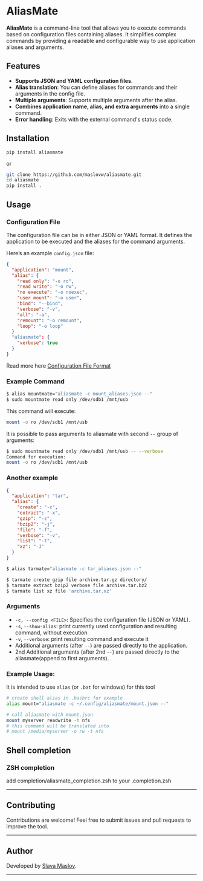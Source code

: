 # AliasMate

**AliasMate** is a command-line tool that allows you to execute commands based on configuration files containing
aliases. It simplifies complex commands by providing a readable and configurable way to use application aliases and
arguments.

## Features

- **Supports JSON and YAML configuration files**.
- **Alias translation**: You can define aliases for commands and their arguments in the config file.
- **Multiple arguments**: Supports multiple arguments after the alias.
- **Combines application name, alias, and extra arguments** into a single command.
- **Error handling**: Exits with the external command's status code.

## Installation

`pip install aliasmate`

or

```bash
git clone https://github.com/maslovw/aliasmate.git
cd aliasmate
pip install .
```

## Usage

### Configuration File

The configuration file can be in either JSON or YAML format. It defines the application to be executed and the aliases for the command arguments.

Here’s an example `config.json` file:

```json
{
  "application": "mount",
  "alias": {
    "read only": "-o ro",
    "read write": "-o rw",
    "no execute": "-o noexec",
    "user mount": "-o user",
    "bind": "--bind",
    "verbose": "-v",
    "all": "-a",
    "remount": "-o remount",
    "loop": "-o loop"
  }
  "aliasmate": {
    "verbose": true
  }
}
```
Read more here [Configuration File Format](doc/ConfigurationFileFormat.md)

### Example Command

```bash
$ alias mountmate="aliasmate -c mount_aliases.json --"
$ sudo mountmate read only /dev/sdb1 /mnt/usb
```
This command will execute:

```bash
mount -o ro /dev/sdb1 /mnt/usb
```
It is possible to pass arguments to aliasmate with second `--` group of arguments:

```bash
$ sudo mountmate read only /dev/sdb1 /mnt/usb -- --verbose
Command for execution:
mount -o ro /dev/sdb1 /mnt/usb
```
### Another example

```json
{
  "application": "tar",
  "alias": {
    "create": "-c",
    "extract": "-x",
    "gzip": "-z",
    "bzip2": "-j",
    "file": "-f",
    "verbose": "-v",
    "list": "-t",
    "xz": "-J"
  }
}
```

```bash
$ alias tarmate="aliasmate -c tar_aliases.json --"

$ tarmate create gzip file archive.tar.gz directory/
$ tarmate extract bzip2 verbose file archive.tar.bz2
$ tarmate list xz file 'archive.tar.xz'
```

### Arguments

- `-c, --config <FILE>`: Specifies the configuration file (JSON or YAML).
- `-s`, `--show-alias`: print currently used configuration and resulting command, without execution
- `-v`, `--verbose`: print resulting command and execute it
- Additional arguments (after `--`) are passed directly to the application.
- 2nd Additional arguments (after 2nd `--`) are passed directly to the aliasmate(append to first arguments).

### Example Usage:

It is intended to use `alias` (or `.bat` for windows) for this tool

```bash
# create shell alias in .bashrc for example
alias mount="aliasmate -c ~/.config/aliasmate/mount.json --"

# call aliasmate with mount.json
mount myserver readwrite -t nfs
# this command will be translated into
# mount /media/myserver -o rw -t nfs
```

## Shell completion

### ZSH completion

add completion/aliasmate_completion.zsh to your .completion.zsh

---

## Contributing

Contributions are welcome! Feel free to submit issues and pull requests to improve the tool.

---

## Author

Developed by [Slava Maslov](https://github.com/maslovw).

---


